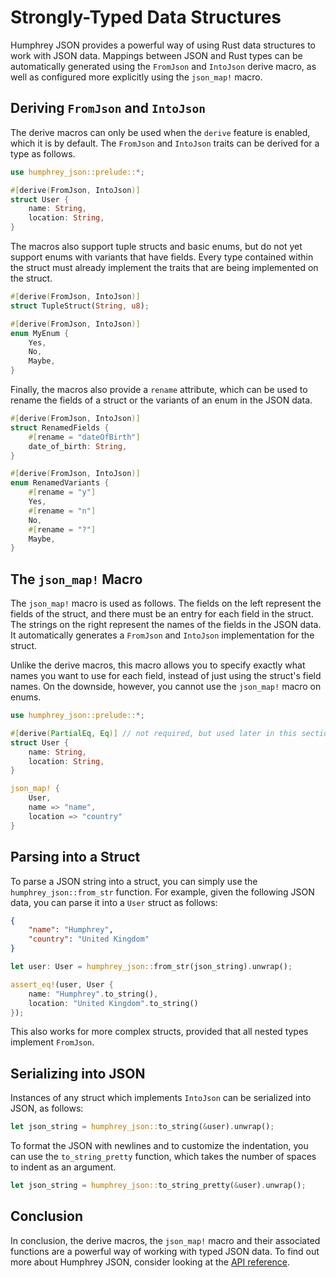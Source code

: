 # Strongly-Typed Data Structures
Humphrey JSON provides a powerful way of using Rust data structures to work with JSON data. Mappings between JSON and Rust types can be automatically generated using the `FromJson` and `IntoJson` derive macro, as well as configured more explicitly using the `json_map!` macro.

## Deriving `FromJson` and `IntoJson`
The derive macros can only be used when the `derive` feature is enabled, which it is by default. The `FromJson` and `IntoJson` traits can be derived for a type as follows.

```rs
use humphrey_json::prelude::*;

#[derive(FromJson, IntoJson)]
struct User {
    name: String,
    location: String,
}
```

The macros also support tuple structs and basic enums, but do not yet support enums with variants that have fields. Every type contained within the struct must already implement the traits that are being implemented on the struct.

```rs
#[derive(FromJson, IntoJson)]
struct TupleStruct(String, u8);

#[derive(FromJson, IntoJson)]
enum MyEnum {
    Yes,
    No,
    Maybe,
}
```

Finally, the macros also provide a `rename` attribute, which can be used to rename the fields of a struct or the variants of an enum in the JSON data.

```rs
#[derive(FromJson, IntoJson)]
struct RenamedFields {
    #[rename = "dateOfBirth"]
    date_of_birth: String,
}

#[derive(FromJson, IntoJson)]
enum RenamedVariants {
    #[rename = "y"]
    Yes,
    #[rename = "n"]
    No,
    #[rename = "?"]
    Maybe,
}
```

## The `json_map!` Macro
The `json_map!` macro is used as follows. The fields on the left represent the fields of the struct, and there must be an entry for each field in the struct. The strings on the right represent the names of the fields in the JSON data. It automatically generates a `FromJson` and `IntoJson` implementation for the struct.

Unlike the derive macros, this macro allows you to specify exactly what names you want to use for each field, instead of just using the struct's field names. On the downside, however, you cannot use the `json_map!` macro on enums.

```rs
use humphrey_json::prelude::*;

#[derive(PartialEq, Eq)] // not required, but used later in this section
struct User {
    name: String,
    location: String,
}

json_map! {
    User,
    name => "name",
    location => "country"
}
```

## Parsing into a Struct
To parse a JSON string into a struct, you can simply use the `humphrey_json::from_str` function. For example, given the following JSON data, you can parse it into a `User` struct as follows:

```json
{
    "name": "Humphrey",
    "country": "United Kingdom"
}
```

```rs
let user: User = humphrey_json::from_str(json_string).unwrap();

assert_eq!(user, User {
    name: "Humphrey".to_string(),
    location: "United Kingdom".to_string()
});
```

This also works for more complex structs, provided that all nested types implement `FromJson`.

## Serializing into JSON
Instances of any struct which implements `IntoJson` can be serialized into JSON, as follows:

```rs
let json_string = humphrey_json::to_string(&user).unwrap();
```

To format the JSON with newlines and to customize the indentation, you can use the `to_string_pretty` function, which takes the number of spaces to indent as an argument.

```rs
let json_string = humphrey_json::to_string_pretty(&user).unwrap();
```

## Conclusion
In conclusion, the derive macros, the `json_map!` macro and their associated functions are a powerful way of working with typed JSON data. To find out more about Humphrey JSON, consider looking at the [API reference](https://docs.rs/humphrey-json).